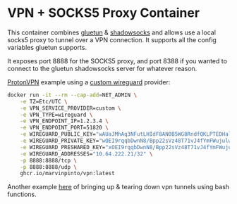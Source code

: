 # VPN + SOCKS5 Proxy Container

This container combines [gluetun](https://github.com/qdm12/gluetun) & [shadowsocks](https://github.com/shadowsocks/shadowsocks-rust) and allows use a local socks5 proxy to tunnel over a VPN connection. It supports all the config variables gluetun supports.

It exposes port 8888 for the SOCKS5 proxy, and port 8388 if you wanted to connect to the gluetun shadowsocks server for whatever reason.


[ProtonVPN](https://github.com/qdm12/gluetun-wiki/blob/main/setup/providers/protonvpn.md) example using a [custom wireguard](https://github.com/qdm12/gluetun-wiki/blob/main/setup/providers/custom.md#wireguard) provider:

```bash
docker run -it --rm --cap-add=NET_ADMIN \
    -e TZ=Etc/UTC \
    -e VPN_SERVICE_PROVIDER=custom \
    -e VPN_TYPE=wireguard \
    -e VPN_ENDPOINT_IP=1.2.3.4 \
    -e VPN_ENDPOINT_PORT=51820 \
    -e WIREGUARD_PUBLIC_KEY="wAUaJMhAq3NFutLHIdF8AN0B5WG8RndfQKLPTEDHal0=" \
    -e WIREGUARD_PRIVATE_KEY="wOEI9rqqbDwnN8/Bpp22sVz48T71vJ4fYmFWujulwUU=" \
    -e WIREGUARD_PRESHARED_KEY="xOEI9rqqbDwnN8/Bpp22sVz48T71vJ4fYmFWujulwUU=" \
    -e WIREGUARD_ADDRESSES="10.64.222.21/32" \
    -p 8888:8888/tcp \
    -p 8888:8888/udp \
    ghcr.io/marvinpinto/vpn:latest
```

Another example [here](https://github.com/marvinpinto/kitchensink/blob/main/dotfiles/dot_bash.d/vpn.tmpl) of bringing up & tearing down vpn tunnels using bash functions.
